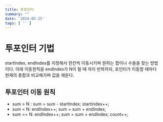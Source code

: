 ```yaml
---
title: 투포인터
summary: ""
date: '2024-05-25'
tags: [ '' ]
---
```


# 투포인터 기법

startIndex, endIndex를 지정해서 한칸씩 이동시키며 원하는 합이나 수들을 찾는 방법이다.
아래 이동원칙을 endIndex가 N이 될 때 까지 반복하되, 포인터가 이동할 때마다 현재의 총합과 비교해가며 값을 채운다.

## 투포인터 이동 원칙

- sum > N : sum = sum - startIndex; startIndex++;
- sum < N: endIndex++; sum = sum + endIndex;
- sum == N: endIndex++; sum = sum + endIndex; count++;



